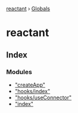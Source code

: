 [reactant](README.md) › [Globals](globals.md)

# reactant

## Index

### Modules

* ["createApp"](modules/_createapp_.md)
* ["hooks/index"](modules/_hooks_index_.md)
* ["hooks/useConnector"](modules/_hooks_useconnector_.md)
* ["index"](modules/_index_.md)
